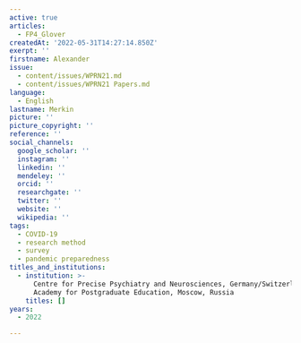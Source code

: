 ```yaml
---
active: true
articles:
  - FP4_Glover
createdAt: '2022-05-31T14:27:14.850Z'
exerpt: ''
firstname: Alexander
issue:
  - content/issues/WPRN21.md
  - content/issues/WPRN21 Papers.md
language:
  - English
lastname: Merkin
picture: ''
picture_copyright: ''
reference: ''
social_channels:
  google_scholar: ''
  instagram: ''
  linkedin: ''
  mendeley: ''
  orcid: ''
  researchgate: ''
  twitter: ''
  website: ''
  wikipedia: ''
tags:
  - COVID-19
  - research method
  - survey
  - pandemic preparedness
titles_and_institutions:
  - institution: >-
      Centre for Precise Psychiatry and Neurosciences, Germany/Switzerland;
      Academy for Postgraduate Education, Moscow, Russia
    titles: []
years:
  - 2022

---
```

